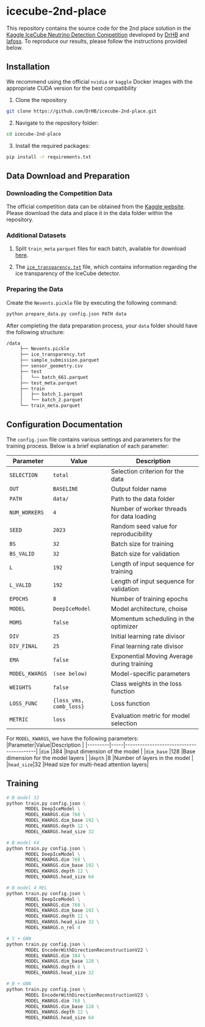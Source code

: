 # icecube-2nd-place

This repository contains the source code for the 2nd place solution in the [Kaggle IceCube Neutrino Detection Competition](https://www.kaggle.com/competitions/icecube-neutrinos-in-deep-ice) developed by [DrHB](https://www.kaggle.com/drhabib) and [Iafoss](https://www.kaggle.com/iafoss). To reproduce our results, please follow the instructions provided below.

## Installation

We recommend using the official `nvidia` or `kaggle` Docker images with the appropriate CUDA version for the best compatibility

1. Clone the repository

```bash
git clone https://github.com/DrHB/icecube-2nd-place.git
```

2. Navigate to the repository folder:

```bash
cd icecube-2nd-place
```

3. Install the required packages:

```bash
pip install -r requirements.txt
```

## Data Download and Preparation

### Downloading the Competition Data

The official competition data can be obtained from the [Kaggle website](https://www.kaggle.com/c/icecube-neutrinos-in-deep-ice/data). Please download the data and place it in the data folder within the repository.

### Additional Datasets

1. Split `train_meta` `parquet` files for each batch, available for download [here](https://www.kaggle.com/datasets/solverworld/train-meta-parquet).

2. The [`ice_transparency.txt`](https://www.kaggle.com/datasets/anjum48/icecubetransparency) file, which contains information regarding the ice transparency of the IceCube detector.

### Preparing the Data

Create the `Nevents.pickle` file by executing the following command:

```bash
python prepare_data.py config.json PATH data
```

After completing the data preparation process, your `data` folder should have the following structure:

```bash
/data
     ├── Nevents.pickle
     ├── ice_transparency.txt
     ├── sample_submission.parquet
     ├── sensor_geometry.csv
     ├── test
     │   └── batch_661.parquet
     ├── test_meta.parquet
     ├── train
     │   ├── batch_1.parquet
     │   └── batch_2.parquet
     └── train_meta.parquet
```

## Configuration Documentation

The `config.json` file contains various settings and parameters for the training process. Below is a brief explanation of each parameter:

|Parameter   |Value       |Description                               |
|------------|------------|------------------------------------------|
|`SELECTION`   |`total`       |Selection criterion for the data          |
|`OUT`         |`BASELINE`    |Output folder name                        |
|`PATH`        |`data/`       |Path to the data folder                   |
|`NUM_WORKERS` |`4`           |Number of worker threads for data loading |
|`SEED`        |`2023`        |Random seed value for reproducibility     |
|`BS`          |`32`          |Batch size for training                   |
|`BS_VALID`    |`32`          |Batch size for validation                 |
|`L`           |`192`         |Length of input sequence for training     |
|`L_VALID`     |`192`         |Length of input sequence for validation   |
|`EPOCHS`      |`8`           |Number of training epochs                 |
|`MODEL`       |`DeepIceModel`|Model architecture, choise                      |
|`MOMS`        |`false`       |Momentum scheduling in the optimizer      |
|`DIV`         |`25`          |Initial learning rate divisor             |
|`DIV_FINAL`   |`25`          |Final learning rate divisor               |
|`EMA`         |`false`       |Exponential Moving Average during training|
|`MODEL_KWARGS`|`(see below)` |Model-specific parameters                 |
|`WEIGHTS`     |`false`       |Class weights in the loss function        |
|`LOSS_FUNC`   |`{loss_vms, comb_loss}` |Loss function                             |
|`METRIC`      |`loss`        |Evaluation metric for model selection     |

For `MODEL_KWARGS`, we have the following parameters:
|Parameter|Value|Description                              |
|---------|-----|-----------------------------------------|
|`dim`      |384  |Input dimension of the model             |
|`dim_base` |128  |Base dimension for the model layers      |
|`depth`    |8    |Number of layers in the model            |
|`head_size`|32   |Head size for multi-head attention layers|


## Training

```python
# B model 32
python train.py config.json \
       MODEL DeepIceModel \
       MODEL_KWARGS.dim 768 \
       MODEL_KWARGS.dim_base 192 \
       MODEL_KWARGS.depth 12 \
       MODEL_KWARGS.head_size 32
```

```python
# B model 64
python train.py config.json \
       MODEL DeepIceModel \
       MODEL_KWARGS.dim 768 \
       MODEL_KWARGS.dim_base 192 \
       MODEL_KWARGS.depth 12 \
       MODEL_KWARGS.head_size 64


```

```python
# B model 4 REL
python train.py config.json \
       MODEL DeepIceModel \
       MODEL_KWARGS.dim 768 \
       MODEL_KWARGS.dim_base 192 \
       MODEL_KWARGS.depth 12 \
       MODEL_KWARGS.head_size 32 \
       MODEL_KWARGS.n_rel 4

```

```python
# S + GNN
python train.py config.json \
       MODEL EncoderWithDirectionReconstructionV22 \
       MODEL_KWARGS.dim 384 \
       MODEL_KWARGS.dim_base 128 \
       MODEL_KWARGS.depth 8 \
       MODEL_KWARGS.head_size 32

```

```python
# B + GNN
python train.py config.json \
       MODEL EncoderWithDirectionReconstructionV23 \
       MODEL_KWARGS.dim 768 \
       MODEL_KWARGS.dim_base 128 \
       MODEL_KWARGS.depth 12 \
       MODEL_KWARGS.head_size 64

```
